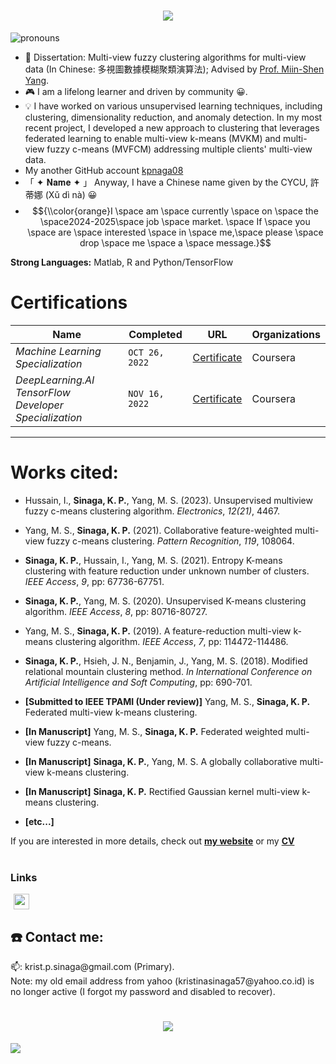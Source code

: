 <!-- # <p align="center"> </p> -->
<h1 align="center">
    <img src="https://readme-typing-svg.herokuapp.com/?color=F7B8F2FF&random=false&width=435&lines=Hi%20there!;%20I%20am%20Kristina%20P.%20Sinaga&center=true&size=27">
  </a>
</h1>



![pronouns](https://img.shields.io/static/v1?label=pronouns&message=she/her&color=yellow&style=flat-square)

- 📖 Dissertation: Multi-view fuzzy clustering algorithms for multi-view data (In Chinese: 多視圖數據模糊聚類演算法); Advised by [Prof. Miin-Shen Yang](https://scholar.google.com/citations?user=DTrFkOYAAAAJ&hl=zh-TW).
- 🎮 I am a lifelong learner and driven by community 😀. 
- 💡 I have worked on various unsupervised learning techniques, including clustering, dimensionality reduction, and anomaly detection. In my most recent project, I developed a new approach to clustering that leverages federated learning to enable multi-view k-means (MVKM) and multi-view fuzzy c-means (MVFCM) addressing multiple clients' multi-view data.
- My another GitHub account [kpnaga08](https://github.com/kpnaga08)
- 「 ✦ 𝐍𝐚𝐦𝐞 ✦ 」 Anyway, I have a Chinese name given by the CYCU, 許蒂娜 (Xǔ dì nà) 😀
- $${\\color{orange}I \space am \space currently \space on \space the \space2024-2025\space job \space market. \space If \space you \space are \space interested \space in \space me,\space please \space drop \space me \space a \space message.}$$

**Strong Languages:** Matlab, R and Python/TensorFlow

# Certifications


Name | Completed |  URL | Organizations
--- | --- | --- | --- | 
*Machine Learning Specialization* | `OCT 26, 2022` | [Certificate](https://coursera.org/share/5bdbda3f14262b22782bb153174f8660) | Coursera
*DeepLearning.AI TensorFlow Developer Specialization* | `NOV 16, 2022` | [Certificate](https://coursera.org/share/b9925d646cd202d41c5fb14df2b96a8d) | Coursera


---

# Works cited:
- Hussain, I.,  **Sinaga, K. P.**, Yang, M. S.  (2023). Unsupervised multiview fuzzy c-means clustering algorithm. *Electronics*, *12(21)*, 4467. 

- Yang, M. S., **Sinaga, K. P.** (2021). Collaborative feature-weighted multi-view fuzzy c-means clustering. *Pattern Recognition*, *119*, 108064.

- **Sinaga, K. P.**, Hussain, I., Yang, M. S.  (2021). Entropy K-means clustering with feature reduction under unknown number of clusters. *IEEE Access*, *9*, pp: 67736-67751.

- **Sinaga, K. P.**, Yang, M. S.  (2020). Unsupervised K-means clustering algorithm. *IEEE Access*, *8*, pp: 80716-80727.

- Yang, M. S., **Sinaga, K. P.** (2019).  A feature-reduction multi-view k-means clustering algorithm. *IEEE Access*, *7*, pp: 114472-114486.

- **Sinaga, K. P.**, Hsieh, J. N., Benjamin, J., Yang, M. S. (2018).  Modified relational mountain clustering method. *In International Conference on Artificial Intelligence and Soft Computing*, pp: 690-701.

- **[Submitted to IEEE TPAMI (Under review)]** Yang, M. S., **Sinaga, K. P.** Federated multi-view k-means clustering.

- **[In Manuscript]** Yang, M. S., **Sinaga, K. P.**  Federated weighted multi-view fuzzy c-means.

- **[In Manuscript]** **Sinaga, K. P.**, Yang, M. S.  A globally collaborative multi-view k-means clustering.

- **[In Manuscript]** **Sinaga, K. P.** Rectified Gaussian kernel multi-view k-means clustering.
- **[etc...]**



If you are interested in more details, check out [**my website**](https://patternkps.github.io/about/) or my <a href="Curriculum_Vitae.pdf" class="btn-theme btn-theme-md btn-default-bg text-uppercase">**CV**</a><br>  <br>  

### Links

<a href="https://scholar.google.com/citations?user=bYFMDisAAAAJ&hl=en"><img src="https://user-images.githubusercontent.com/47393421/142145409-04c70c23-71a9-4b8d-b2df-509e7ad658dc.png" alt="scholar-logo" width="25" hspace="5"/></a>   


## ☎️ Contact me:

<p>📫: krist.p.sinaga@gmail.com (Primary). <br>
  Note: my old email address from yahoo (kristinasinaga57@yahoo.co.id) is no longer active (I forgot my password and disabled to recover). </p>


<!-- # <p align="center"> </p> -->
<h1 align="center">
    <img src="https://readme-typing-svg.herokuapp.com/?color=F7B8F2FF&random=false&width=435&lines=Thanks%20for%20stopping%20by;%20Have%20a%20great%20day!👋&center=true&size=27">
  </a>
</h1>

![](https://komarev.com/ghpvc/?username=PatternKPS&color=yellow)
